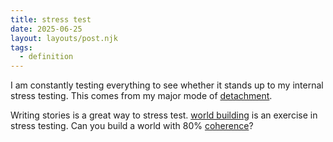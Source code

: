 ```yaml
---
title: stress test
date: 2025-06-25
layout: layouts/post.njk
tags: 
  - definition
---
```

I am constantly testing everything to see whether it stands up to my internal stress testing. This comes from my major mode of [detachment](detachment.md).

Writing stories is a great way to stress test.
[world building](world%20building.md) is an exercise in stress testing. Can you build a world with 80% [coherence](coherence.md)?